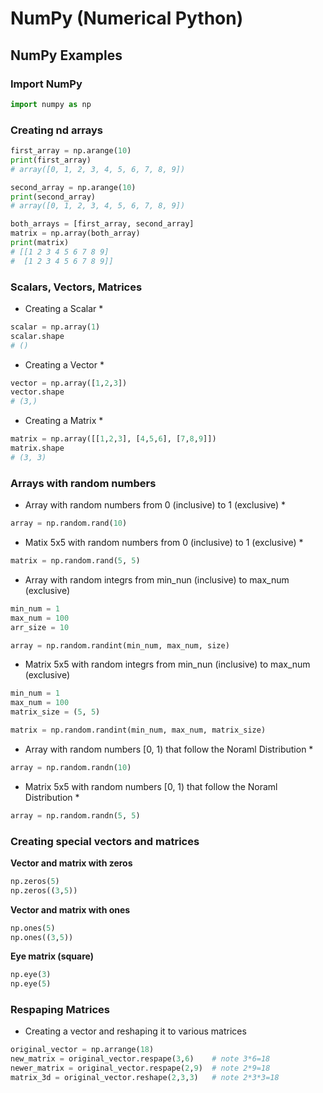 # NumPy (Numerical Python)

## NumPy Examples

### Import NumPy

```python
import numpy as np
```

### Creating nd arrays

```python
first_array = np.arange(10)
print(first_array)
# array([0, 1, 2, 3, 4, 5, 6, 7, 8, 9])
```

```python
second_array = np.arange(10)
print(second_array)
# array([0, 1, 2, 3, 4, 5, 6, 7, 8, 9])
```

```python
both_arrays = [first_array, second_array]
matrix = np.array(both_array)
print(matrix)
# [[1 2 3 4 5 6 7 8 9]
#  [1 2 3 4 5 6 7 8 9]]
```
### Scalars, Vectors, Matrices

* Creating a Scalar *

```python
scalar = np.array(1)
scalar.shape
# ()
```

* Creating a Vector *

```python
vector = np.array([1,2,3])
vector.shape
# (3,)
```

* Creating a Matrix *

```python
matrix = np.array([[1,2,3], [4,5,6], [7,8,9]])
matrix.shape
# (3, 3)
```

### Arrays with random numbers

* Array with random numbers from 0 (inclusive) to 1 (exclusive) *

```python
array = np.random.rand(10)
```

* Matix 5x5 with random numbers from 0 (inclusive) to 1 (exclusive) *
```python
matrix = np.random.rand(5, 5)
```


* Array with random integrs from min_nun (inclusive) to max_num (exclusive)

```python
min_num = 1
max_num = 100
arr_size = 10

array = np.random.randint(min_num, max_num, size)
```

* Matrix 5x5 with random integrs from min_nun (inclusive) to max_num (exclusive)

```python
min_num = 1
max_num = 100
matrix_size = (5, 5)

matrix = np.random.randint(min_num, max_num, matrix_size)
```

* Array with random numbers [0, 1) that follow the Noraml Distribution *

```python
array = np.random.randn(10)
```

* Matrix 5x5 with random numbers [0, 1) that follow the Noraml Distribution *

```python
array = np.random.randn(5, 5)
```

### Creating special vectors and matrices

**Vector and matrix with zeros**

```python
np.zeros(5)
np.zeros((3,5))
```

**Vector and matrix with ones**

```python
np.ones(5)
np.ones((3,5))
```

**Eye matrix (square)**

```python
np.eye(3)
np.eye(5)
```

### Respaping Matrices

* Creating a vector and reshaping it to various matrices

```python
original_vector = np.arrange(18)
new_matrix = original_vector.respape(3,6)    # note 3*6=18
newer_matrix = original_vector.respape(2,9)  # note 2*9=18
matrix_3d = original_vector.reshape(2,3,3)   # note 2*3*3=18
```

